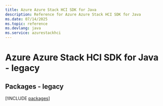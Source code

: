 ```yaml
---
title: Azure Azure Stack HCI SDK for Java
description: Reference for Azure Azure Stack HCI SDK for Java
ms.date: 07/14/2025
ms.topic: reference
ms.devlang: java
ms.service: azurestackhci
---
```

# Azure Azure Stack HCI SDK for Java - legacy
## Packages - legacy
[!INCLUDE [packages](azure-stack-hci-index.md)]